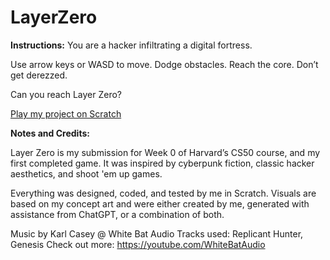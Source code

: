 # LayerZero

**Instructions:**
You are a hacker infiltrating a digital fortress.

Use arrow keys or WASD to move. Dodge obstacles.
Reach the core. Don’t get derezzed.

Can you reach Layer Zero?

[Play my project on Scratch](https://scratch.mit.edu/projects/1189435572/)

**Notes and Credits:**

Layer Zero is my submission for Week 0 of Harvard’s CS50 course, and my first completed game. It was inspired by cyberpunk fiction, classic hacker aesthetics, and shoot 'em up games.

Everything was designed, coded, and tested by me in Scratch.
Visuals are based on my concept art and were either created by me, generated with assistance from ChatGPT, or a combination of both.

Music by Karl Casey @ White Bat Audio
Tracks used: Replicant Hunter, Genesis
Check out more: https://youtube.com/WhiteBatAudio
